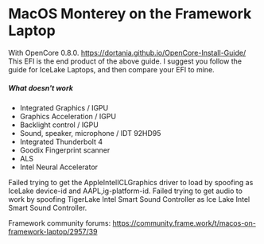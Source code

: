 # MacOS Monterey on the Framework Laptop

With OpenCore 0.8.0.
https://dortania.github.io/OpenCore-Install-Guide/
This EFI is the end product of the above guide. I suggest you follow the guide for IceLake Laptops, and then compare your EFI to mine.

##### What doesn't work
- Integrated Graphics / IGPU
- Graphics Acceleration / IGPU
- Backlight control / IGPU
- Sound, speaker, microphone / IDT 92HD95
- Integrated Thunderbolt 4
- Goodix Fingerprint scanner
- ALS
- Intel Neural Accelerator

Failed trying to get the AppleIntelICLGraphics driver to load by spoofing as IceLake device-id and AAPL,ig-platform-id.
Failed trying to get audio to work by spoofing TigerLake Intel Smart Sound Controller as Ice Lake Intel Smart Sound Controller.

Framework community forums: https://community.frame.work/t/macos-on-framework-laptop/2957/39

